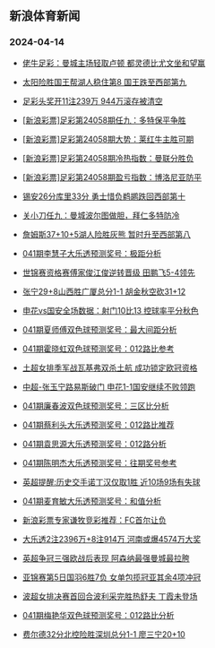## 新浪体育新闻 
### 2024-04-14

+ [佬牛足彩：曼城主场轻取卢顿 都灵德比尤文坐和望赢](https://sports.sina.com.cn/l/2024-04-13/doc-inarrzpy9374296.shtml)

+ [太阳险胜国王帮湖人稳住第8 国王跌至西部第九](https://sports.sina.com.cn/basketball/nba/2024-04-13/doc-inarsfvw9277483.shtml)

+ [足彩头奖开11注239万 944万滚存被清空](https://sports.sina.com.cn/l/2024-04-13/doc-inarrvhe6263124.shtml)

+ [[新浪彩票]足彩第24058期任九：多特保平争胜](https://sports.sina.com.cn/l/2024-04-13/doc-inarrzpv8068624.shtml)

+ [[新浪彩票]足彩第24058期大势：莱红牛主胜可期](https://sports.sina.com.cn/l/2024-04-13/doc-inarrzpv8068271.shtml)

+ [[新浪彩票]足彩第24058期冷热指数：曼联分胜负](https://sports.sina.com.cn/l/2024-04-13/doc-inarrzpv8072632.shtml)

+ [[新浪彩票]足彩第24058期盈亏指数：博洛尼亚防平](https://sports.sina.com.cn/l/2024-04-13/doc-inarrzqa6150300.shtml)

+ [锡安26分库里33分 勇士惜负鹈鹕跌回西部第十](https://sports.sina.com.cn/basketball/nba/2024-04-13/doc-inarsfvw9274106.shtml)

+ [关小刀任九：曼城波尔图做胆，拜仁多特防冷](https://sports.sina.com.cn/l/2024-04-13/doc-inarssmu5826022.shtml)

+ [詹姆斯37+10+5湖人险胜灰熊 暂时升至西部第八](https://sports.sina.com.cn/basketball/nba/2024-04-13/doc-inarrzpy9384662.shtml)

+ [041期李慧子大乐透预测奖号：极距分析](https://sports.sina.com.cn/l/2024-04-13/doc-inarsfvy6057189.shtml)

+ [世锦赛资格赛傅家俊江俊逆转晋级 田鹏飞5-4领先](https://sports.sina.com.cn/others/snooker/2024-04-13/doc-inarrvha9499407.shtml)

+ [张宁29+8山西胜广厦总分1-1 胡金秋空砍31+12](https://sports.sina.com.cn/basketball/cba/2024-04-13/doc-inartazn8829227.shtml)

+ [申花vs国安全场数据：射门10比13 控球率平分秋色](https://sports.sina.com.cn/china/j/2024-04-13/doc-inartazn8833814.shtml)

+ [041期夏师傅双色球预测奖号：最大间距分析](https://sports.sina.com.cn/l/2024-04-13/doc-inarsfvy6052805.shtml)

+ [041期霍晓虹双色球预测奖号：012路比参考](https://sports.sina.com.cn/l/2024-04-13/doc-inarsfvw9276705.shtml)

+ [土超女排季军战瓦基弗双杀土航 成功锁定欧冠资格](https://sports.sina.com.cn/others/volleyball/2024-04-13/doc-inarrqxz8304042.shtml)

+ [中超-张玉宁路易斯破门 申花1-1国安继续不败领跑](https://sports.sina.com.cn/china/j/2024-04-13/doc-inartazk6527601.shtml)

+ [041期廉春波双色球预测奖号：三区比分析](https://sports.sina.com.cn/l/2024-04-13/doc-inarsfvy6052432.shtml)

+ [041期蔡利头大乐透预测奖号：012路比推荐](https://sports.sina.com.cn/l/2024-04-13/doc-inarsfvw9280169.shtml)

+ [041期袁思源大乐透预测奖号：012路分析](https://sports.sina.com.cn/l/2024-04-13/doc-inarsfvy6055862.shtml)

+ [041期陈明杰大乐透预测奖号：往期奖号参考](https://sports.sina.com.cn/l/2024-04-13/doc-inarsfvw9280308.shtml)

+ [英超提醒:历史交手诺丁汉仅取1胜 近10场9场有失球](https://sports.sina.com.cn/l/2024-04-13/doc-inarrzpy9379913.shtml)

+ [041期麦育敏大乐透预测奖号：和值分析](https://sports.sina.com.cn/l/2024-04-13/doc-inarsfvy6056207.shtml)

+ [新浪彩票专家谦牧竞彩推荐：FC首尔让负](https://sports.sina.com.cn/l/2024-04-13/doc-inarrzpy9390086.shtml)

+ [大乐透2注2396万+8注914万 河南或爆4574万大奖](https://sports.sina.com.cn/l/2024-04-13/doc-inartazk6532545.shtml)

+ [英超争冠三强欧战后表现 阿森纳最强曼城最拉胯](https://sports.sina.com.cn/g/pl/2024-04-13/doc-inarrzpy9374784.shtml)

+ [亚锦赛第5日国羽6胜7负 女单包揽冠亚其余4项冲冠](https://sports.sina.com.cn/others/badmin/2024-04-13/doc-inartazq5613450.shtml)

+ [波超女排决赛首回合波利采完胜热舒夫 丁霞未登场](https://sports.sina.com.cn/others/volleyball/2024-04-13/doc-inarrvhe6274580.shtml)

+ [041期梅艳华双色球预测奖号：012路比分析](https://sports.sina.com.cn/l/2024-04-13/doc-inarsfvy6052558.shtml)

+ [费尔德32分北控险胜深圳总分1-1 廖三宁20+10](https://sports.sina.com.cn/basketball/cba/2024-04-13/doc-inartazq5607936.shtml)


